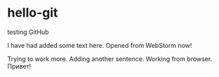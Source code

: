 # hello-git
testing GitHub

I have had added some text here.
Opened from WebStorm now!

Trying to work more.
Adding another sentence.
Working from browser. Привет!
